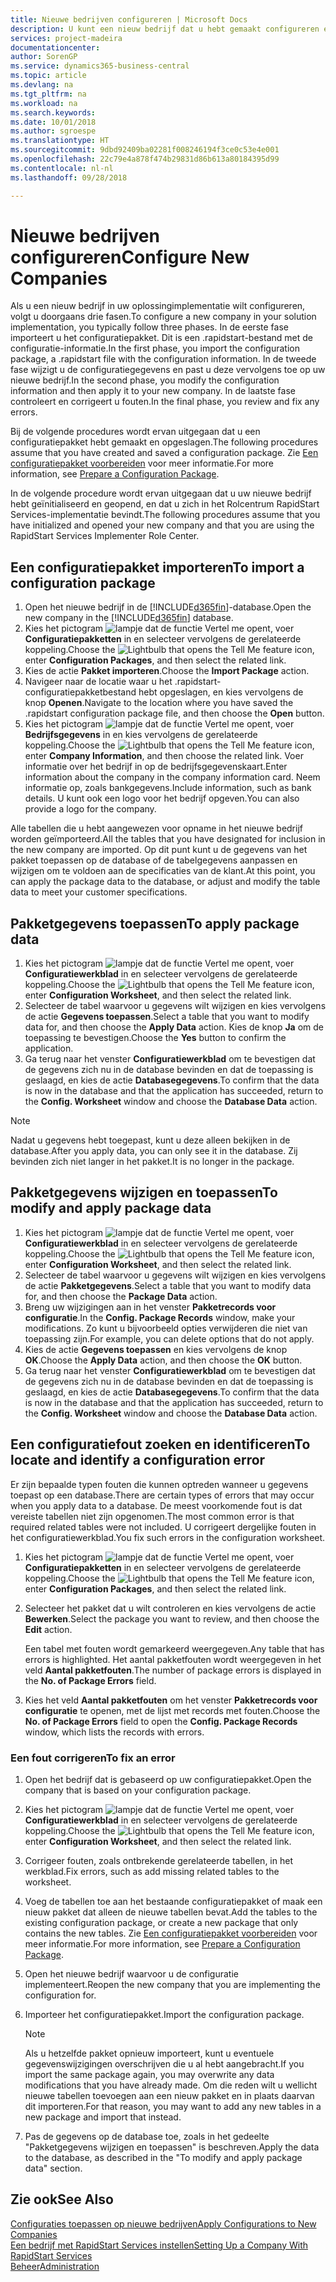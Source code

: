 ```yaml
---
title: Nieuwe bedrijven configureren | Microsoft Docs
description: U kunt een nieuw bedrijf dat u hebt gemaakt configureren en aanpassen. U kunt uw implementatie verder afstellen door de configuratie te voltooien in drie fasen.
services: project-madeira
documentationcenter: 
author: SorenGP
ms.service: dynamics365-business-central
ms.topic: article
ms.devlang: na
ms.tgt_pltfrm: na
ms.workload: na
ms.search.keywords: 
ms.date: 10/01/2018
ms.author: sgroespe
ms.translationtype: HT
ms.sourcegitcommit: 9dbd92409ba02281f008246194f3ce0c53e4e001
ms.openlocfilehash: 22c79e4a878f474b29831d86b613a80184395d99
ms.contentlocale: nl-nl
ms.lasthandoff: 09/28/2018

---
```

# <a name="configure-new-companies"></a><span data-ttu-id="666be-104">Nieuwe bedrijven configureren</span><span class="sxs-lookup"><span data-stu-id="666be-104">Configure New Companies</span></span>
<span data-ttu-id="666be-105">Als u een nieuw bedrijf in uw oplossingimplementatie wilt configureren, volgt u doorgaans drie fasen.</span><span class="sxs-lookup"><span data-stu-id="666be-105">To configure a new company in your solution implementation, you typically follow three phases.</span></span> <span data-ttu-id="666be-106">In de eerste fase importeert u het configuratiepakket. Dit is een .rapidstart-bestand met de configuratie-informatie.</span><span class="sxs-lookup"><span data-stu-id="666be-106">In the first phase, you import the configuration package, a .rapidstart file with the configuration information.</span></span> <span data-ttu-id="666be-107">In de tweede fase wijzigt u de configuratiegegevens en past u deze vervolgens toe op uw nieuwe bedrijf.</span><span class="sxs-lookup"><span data-stu-id="666be-107">In the second phase, you modify the configuration information and then apply it to your new company.</span></span> <span data-ttu-id="666be-108">In de laatste fase controleert en corrigeert u fouten.</span><span class="sxs-lookup"><span data-stu-id="666be-108">In the final phase, you review and fix any errors.</span></span>  

<span data-ttu-id="666be-109">Bij de volgende procedures wordt ervan uitgegaan dat u een configuratiepakket hebt gemaakt en opgeslagen.</span><span class="sxs-lookup"><span data-stu-id="666be-109">The following procedures assume that you have created and saved a configuration package.</span></span> <span data-ttu-id="666be-110">Zie [Een configuratiepakket voorbereiden](admin-how-to-prepare-a-configuration-package.md) voor meer informatie.</span><span class="sxs-lookup"><span data-stu-id="666be-110">For more information, see [Prepare a Configuration Package](admin-how-to-prepare-a-configuration-package.md).</span></span>  

<span data-ttu-id="666be-111">In de volgende procedure wordt ervan uitgegaan dat u uw nieuwe bedrijf hebt geïnitialiseerd en geopend, en dat u zich in het Rolcentrum RapidStart Services-implementatie bevindt.</span><span class="sxs-lookup"><span data-stu-id="666be-111">The following procedures assume that you have initialized and opened your new company and that you are using the RapidStart Services Implementer Role Center.</span></span>

## <a name="to-import-a-configuration-package"></a><span data-ttu-id="666be-112">Een configuratiepakket importeren</span><span class="sxs-lookup"><span data-stu-id="666be-112">To import a configuration package</span></span>  
1. <span data-ttu-id="666be-113">Open het nieuwe bedrijf in de [!INCLUDE[d365fin](includes/d365fin_md.md)]-database.</span><span class="sxs-lookup"><span data-stu-id="666be-113">Open the new company in the [!INCLUDE[d365fin](includes/d365fin_md.md)] database.</span></span>  
2. <span data-ttu-id="666be-114">Kies het pictogram ![lampje dat de functie Vertel me opent](media/ui-search/search_small.png "Vertel me wat u wilt doen"), voer **Configuratiepakketten** in en selecteer vervolgens de gerelateerde koppeling.</span><span class="sxs-lookup"><span data-stu-id="666be-114">Choose the ![Lightbulb that opens the Tell Me feature](media/ui-search/search_small.png "Tell me what you want to do") icon, enter **Configuration Packages**, and then select the related link.</span></span>  
3. <span data-ttu-id="666be-115">Kies de actie **Pakket importeren**.</span><span class="sxs-lookup"><span data-stu-id="666be-115">Choose the **Import Package** action.</span></span>  
4. <span data-ttu-id="666be-116">Navigeer naar de locatie waar u het .rapidstart-configuratiepakketbestand hebt opgeslagen, en kies vervolgens de knop **Openen**.</span><span class="sxs-lookup"><span data-stu-id="666be-116">Navigate to the location where you have saved the .rapidstart configuration package file, and then choose the **Open** button.</span></span>  
5. <span data-ttu-id="666be-117">Kies het pictogram ![lampje dat de functie Vertel me opent](media/ui-search/search_small.png "Vertel me wat u wilt doen"), voer **Bedrijfsgegevens** in en kies vervolgens de gerelateerde koppeling.</span><span class="sxs-lookup"><span data-stu-id="666be-117">Choose the ![Lightbulb that opens the Tell Me feature](media/ui-search/search_small.png "Tell me what you want to do") icon, enter **Company Information**, and then choose the related link.</span></span> <span data-ttu-id="666be-118">Voer informatie over het bedrijf in op de bedrijfsgegevenskaart.</span><span class="sxs-lookup"><span data-stu-id="666be-118">Enter information about the company in the company information card.</span></span> <span data-ttu-id="666be-119">Neem informatie op, zoals bankgegevens.</span><span class="sxs-lookup"><span data-stu-id="666be-119">Include information, such as bank details.</span></span> <span data-ttu-id="666be-120">U kunt ook een logo voor het bedrijf opgeven.</span><span class="sxs-lookup"><span data-stu-id="666be-120">You can also provide a logo for the company.</span></span>  

<span data-ttu-id="666be-121">Alle tabellen die u hebt aangewezen voor opname in het nieuwe bedrijf worden geïmporteerd.</span><span class="sxs-lookup"><span data-stu-id="666be-121">All the tables that you have designated for inclusion in the new company are imported.</span></span> <span data-ttu-id="666be-122">Op dit punt kunt u de gegevens van het pakket toepassen op de database of de tabelgegevens aanpassen en wijzigen om te voldoen aan de specificaties van de klant.</span><span class="sxs-lookup"><span data-stu-id="666be-122">At this point, you can apply the package data to the database, or adjust and modify the table data to meet your customer specifications.</span></span>  

## <a name="to-apply-package-data"></a><span data-ttu-id="666be-123">Pakketgegevens toepassen</span><span class="sxs-lookup"><span data-stu-id="666be-123">To apply package data</span></span>  
1. <span data-ttu-id="666be-124">Kies het pictogram ![lampje dat de functie Vertel me opent](media/ui-search/search_small.png "Vertel me wat u wilt doen"), voer **Configuratiewerkblad** in en selecteer vervolgens de gerelateerde koppeling.</span><span class="sxs-lookup"><span data-stu-id="666be-124">Choose the ![Lightbulb that opens the Tell Me feature](media/ui-search/search_small.png "Tell me what you want to do") icon, enter **Configuration Worksheet**, and then select the related link.</span></span>  
2. <span data-ttu-id="666be-125">Selecteer de tabel waarvoor u gegevens wilt wijzigen en kies vervolgens de actie **Gegevens toepassen**.</span><span class="sxs-lookup"><span data-stu-id="666be-125">Select a table that you want to modify data for, and then choose the **Apply Data** action.</span></span> <span data-ttu-id="666be-126">Kies de knop **Ja** om de toepassing te bevestigen.</span><span class="sxs-lookup"><span data-stu-id="666be-126">Choose the **Yes** button to confirm the application.</span></span>
3. <span data-ttu-id="666be-127">Ga terug naar het venster **Configuratiewerkblad** om te bevestigen dat de gegevens zich nu in de database bevinden en dat de toepassing is geslaagd, en kies de actie **Databasegegevens**.</span><span class="sxs-lookup"><span data-stu-id="666be-127">To confirm that the data is now in the database and that the application has succeeded, return to the **Config. Worksheet** window and choose the **Database Data** action.</span></span>  

> [!NOTE]  
>  <span data-ttu-id="666be-128">Nadat u gegevens hebt toegepast, kunt u deze alleen bekijken in de database.</span><span class="sxs-lookup"><span data-stu-id="666be-128">After you apply data, you can only see it in the database.</span></span> <span data-ttu-id="666be-129">Zij bevinden zich niet langer in het pakket.</span><span class="sxs-lookup"><span data-stu-id="666be-129">It is no longer in the package.</span></span>  

## <a name="to-modify-and-apply-package-data"></a><span data-ttu-id="666be-130">Pakketgegevens wijzigen en toepassen</span><span class="sxs-lookup"><span data-stu-id="666be-130">To modify and apply package data</span></span>  
1. <span data-ttu-id="666be-131">Kies het pictogram ![lampje dat de functie Vertel me opent](media/ui-search/search_small.png "Vertel me wat u wilt doen"), voer **Configuratiewerkblad** in en selecteer vervolgens de gerelateerde koppeling.</span><span class="sxs-lookup"><span data-stu-id="666be-131">Choose the ![Lightbulb that opens the Tell Me feature](media/ui-search/search_small.png "Tell me what you want to do") icon, enter **Configuration Worksheet**, and then select the related link.</span></span>  
2. <span data-ttu-id="666be-132">Selecteer de tabel waarvoor u gegevens wilt wijzigen en kies vervolgens de actie **Pakketgegevens**.</span><span class="sxs-lookup"><span data-stu-id="666be-132">Select a table that you want to modify data for, and then choose the **Package Data** action.</span></span>  
3. <span data-ttu-id="666be-133">Breng uw wijzigingen aan in het venster **Pakketrecords voor configuratie**.</span><span class="sxs-lookup"><span data-stu-id="666be-133">In the **Config. Package Records** window, make your modifications.</span></span> <span data-ttu-id="666be-134">Zo kunt u bijvoorbeeld opties verwijderen die niet van toepassing zijn.</span><span class="sxs-lookup"><span data-stu-id="666be-134">For example, you can delete options that do not apply.</span></span>  
4. <span data-ttu-id="666be-135">Kies de actie **Gegevens toepassen** en kies vervolgens de knop **OK**.</span><span class="sxs-lookup"><span data-stu-id="666be-135">Choose the **Apply Data** action, and then choose the **OK** button.</span></span>  
5. <span data-ttu-id="666be-136">Ga terug naar het venster **Configuratiewerkblad** om te bevestigen dat de gegevens zich nu in de database bevinden en dat de toepassing is geslaagd, en kies de actie **Databasegegevens**.</span><span class="sxs-lookup"><span data-stu-id="666be-136">To confirm that the data is now in the database and that the application has succeeded, return to the **Config. Worksheet** window and choose the **Database Data** action.</span></span>  

## <a name="to-locate-and-identify-a-configuration-error"></a><span data-ttu-id="666be-137">Een configuratiefout zoeken en identificeren</span><span class="sxs-lookup"><span data-stu-id="666be-137">To locate and identify a configuration error</span></span>  
<span data-ttu-id="666be-138">Er zijn bepaalde typen fouten die kunnen optreden wanneer u gegevens toepast op een database.</span><span class="sxs-lookup"><span data-stu-id="666be-138">There are certain types of errors that may occur when you apply data to a database.</span></span> <span data-ttu-id="666be-139">De meest voorkomende fout is dat vereiste tabellen niet zijn opgenomen.</span><span class="sxs-lookup"><span data-stu-id="666be-139">The most common error is that required related tables were not included.</span></span> <span data-ttu-id="666be-140">U corrigeert dergelijke fouten in het configuratiewerkblad.</span><span class="sxs-lookup"><span data-stu-id="666be-140">You fix such errors in the configuration worksheet.</span></span>

1. <span data-ttu-id="666be-141">Kies het pictogram ![lampje dat de functie Vertel me opent](media/ui-search/search_small.png "Vertel me wat u wilt doen"), voer **Configuratiepakketten** in en selecteer vervolgens de gerelateerde koppeling.</span><span class="sxs-lookup"><span data-stu-id="666be-141">Choose the ![Lightbulb that opens the Tell Me feature](media/ui-search/search_small.png "Tell me what you want to do") icon, enter **Configuration Packages**, and then select the related link.</span></span>  
2. <span data-ttu-id="666be-142">Selecteer het pakket dat u wilt controleren en kies vervolgens de actie **Bewerken**.</span><span class="sxs-lookup"><span data-stu-id="666be-142">Select the package you want to review, and then choose the **Edit** action.</span></span>  

    <span data-ttu-id="666be-143">Een tabel met fouten wordt gemarkeerd weergegeven.</span><span class="sxs-lookup"><span data-stu-id="666be-143">Any table that has errors is highlighted.</span></span> <span data-ttu-id="666be-144">Het aantal pakketfouten wordt weergegeven in het veld **Aantal pakketfouten**.</span><span class="sxs-lookup"><span data-stu-id="666be-144">The number of package errors is displayed in the **No. of Package Errors** field.</span></span>  

3. <span data-ttu-id="666be-145">Kies het veld **Aantal pakketfouten** om het venster **Pakketrecords voor configuratie** te openen, met de lijst met records met fouten.</span><span class="sxs-lookup"><span data-stu-id="666be-145">Choose the **No. of Package Errors** field to open the **Config. Package Records** window, which lists the records with errors.</span></span>  

### <a name="to-fix-an-error"></a><span data-ttu-id="666be-146">Een fout corrigeren</span><span class="sxs-lookup"><span data-stu-id="666be-146">To fix an error</span></span>  
1. <span data-ttu-id="666be-147">Open het bedrijf dat is gebaseerd op uw configuratiepakket.</span><span class="sxs-lookup"><span data-stu-id="666be-147">Open the company that is based on your configuration package.</span></span>  
2. <span data-ttu-id="666be-148">Kies het pictogram ![lampje dat de functie Vertel me opent](media/ui-search/search_small.png "Vertel me wat u wilt doen"), voer **Configuratiewerkblad** in en selecteer vervolgens de gerelateerde koppeling.</span><span class="sxs-lookup"><span data-stu-id="666be-148">Choose the ![Lightbulb that opens the Tell Me feature](media/ui-search/search_small.png "Tell me what you want to do") icon, enter **Configuration Worksheet**, and then select the related link.</span></span>  
3. <span data-ttu-id="666be-149">Corrigeer fouten, zoals ontbrekende gerelateerde tabellen, in het werkblad.</span><span class="sxs-lookup"><span data-stu-id="666be-149">Fix errors, such as add missing related tables to the worksheet.</span></span>  
4. <span data-ttu-id="666be-150">Voeg de tabellen toe aan het bestaande configuratiepakket of maak een nieuw pakket dat alleen de nieuwe tabellen bevat.</span><span class="sxs-lookup"><span data-stu-id="666be-150">Add the tables to the existing configuration package, or create a new package that only contains the new tables.</span></span> <span data-ttu-id="666be-151">Zie [Een configuratiepakket voorbereiden](admin-how-to-prepare-a-configuration-package.md) voor meer informatie.</span><span class="sxs-lookup"><span data-stu-id="666be-151">For more information, see [Prepare a Configuration Package](admin-how-to-prepare-a-configuration-package.md).</span></span>  
5. <span data-ttu-id="666be-152">Open het nieuwe bedrijf waarvoor u de configuratie implementeert.</span><span class="sxs-lookup"><span data-stu-id="666be-152">Reopen the new company that you are implementing the configuration for.</span></span>  
6. <span data-ttu-id="666be-153">Importeer het configuratiepakket.</span><span class="sxs-lookup"><span data-stu-id="666be-153">Import the configuration package.</span></span>  

    > [!NOTE]  
    >  <span data-ttu-id="666be-154">Als u hetzelfde pakket opnieuw importeert, kunt u eventuele gegevenswijzigingen overschrijven die u al hebt aangebracht.</span><span class="sxs-lookup"><span data-stu-id="666be-154">If you import the same package again, you may overwrite any data modifications that you have already made.</span></span> <span data-ttu-id="666be-155">Om die reden wilt u wellicht nieuwe tabellen toevoegen aan een nieuw pakket en in plaats daarvan dit importeren.</span><span class="sxs-lookup"><span data-stu-id="666be-155">For that reason, you may want to add any new tables in a new package and import that instead.</span></span>  

7. <span data-ttu-id="666be-156">Pas de gegevens op de database toe, zoals in het gedeelte "Pakketgegevens wijzigen en toepassen" is beschreven.</span><span class="sxs-lookup"><span data-stu-id="666be-156">Apply the data to the database, as described in the "To modify and apply package data" section.</span></span>

## <a name="see-also"></a><span data-ttu-id="666be-157">Zie ook</span><span class="sxs-lookup"><span data-stu-id="666be-157">See Also</span></span>  
[<span data-ttu-id="666be-158">Configuraties toepassen op nieuwe bedrijven</span><span class="sxs-lookup"><span data-stu-id="666be-158">Apply Configurations to New Companies</span></span>](admin-apply-configuration-to-new-companies.md)  
[<span data-ttu-id="666be-159">Een bedrijf met RapidStart Services instellen</span><span class="sxs-lookup"><span data-stu-id="666be-159">Setting Up a Company With RapidStart Services</span></span>](admin-set-up-a-company-with-rapidstart.md)  
[<span data-ttu-id="666be-160">Beheer</span><span class="sxs-lookup"><span data-stu-id="666be-160">Administration</span></span>](admin-setup-and-administration.md)

